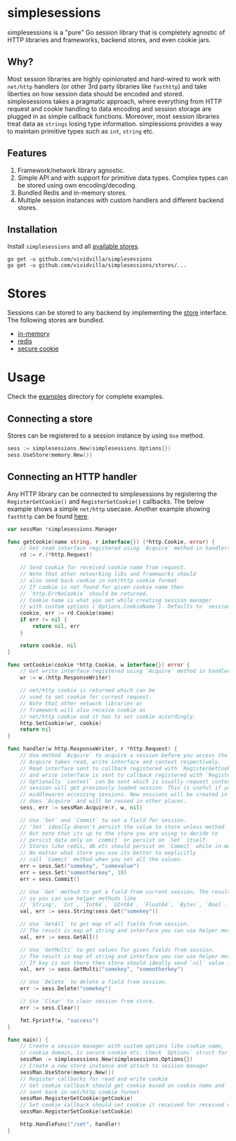 # simplesessions
simplesessions is a "pure" Go session library that is completely agnostic of HTTP libraries and frameworks, backend stores, and even cookie jars.

## Why?
Most session libraries are highly opinionated and hard-wired to work with `net/http` handlers (or other 3rd party libraries like `fasthttp`) and take liberties on how session data should be encoded and stored. simplesessions takes a pragmatic approach, where everything from HTTP request and cookie handling to data encoding and session storage are plugged in as simple callback functions. Moreover, most session libraries treat data as `strings` losing type information. simplessions provides a way to maintain primitive types such as `int`, `string` etc.

## Features
1. Framework/network library agnostic.
2. Simple API and with support for primitive data types. Complex types can be stored using own encoding/decoding.
3. Bundled Redis and in-memory stores.
4. Multiple session instances with custom handlers and different backend stores.

## Installation
Install `simplesessions` and all [available stores](/stores).

```
go get -u github.com/vividvilla/simplesessions
go get -u github.com/vividvilla/simplesessions/stores/...
```

# Stores
Sessions can be stored to any backend by implementing the [store](/store.go) interface. The following stores are bundled.

* [in-memory](/stores/memory)
* [redis](/stores/redis)
* [secure cookie](/stores/securecookie)

# Usage
Check the [examples](/examples) directory for complete examples.

## Connecting a store
Stores can be registered to a session instance by using `Use` method.

```go
sess := simplesessions.New(simplesessions.Options{})
sess.UseStore(memory.New())
```

## Connecting an HTTP handler
Any HTTP library can be connected to simplesessions by registering the `RegisterGetCookie()` and `RegisterSetCookie()` callbacks. The below example shows a simple `net/http` usecase. Another example showing `fasthttp` can be found [here](/examples).

```go
var sessMan *simplesessions.Manager

func getCookie(name string, r interface{}) (*http.Cookie, error) {
	// Get read interface registered using `Acquire` method in handlers.
	rd := r.(*http.Request)

	// Send cookie for received cookie name from request.
	// Note that other networking libs and frameworks should
	// also send back cookie in net/http cookie format.
	// If cookie is not found for given cookie name then
	// `http.ErrNoCookie` should be returned.
	// Cookie name is what you set while creating session manager
	// with custom options (`Options.CookieName`). Defaults to `session`.
	cookie, err := rd.Cookie(name)
	if err != nil {
		return nil, err
	}

	return cookie, nil
}

func setCookie(cookie *http.Cookie, w interface{}) error {
	// Get write interface registered using `Acquire` method in handlers.
	wr := w.(http.ResponseWriter)

	// net/http cookie is returned which can be
	// used to set cookie for current request.
	// Note that other network libraries or
	// framework will also receive cookie as
	// net/http cookie and it has to set cookie accordingly.
	http.SetCookie(wr, cookie)
	return nil
}

func handler(w http.ResponseWriter, r *http.Request) {
	// Use method `Acquire` to acquire a session before you access the session.
	// Acquire takes read, write interface and context respectively.
	// Read interface sent to callback registered with `RegisterGetCookie`
	// and write interface is sent to callback registered with `RegisterWriteCookie`
	// Optionally `context` can be sent which is usually request context where acquire
	// session will get previously loaded session. This is useful if you have multiple
	// middlewares accessing sessions. New sessions will be created in first middleware which
	// does `Acquire` and will be reused in other places.
	sess, err := sessMan.Acquire(r, w, nil)

	// Use 'Set` and `Commit` to set a field for session.
	// 'Set` ideally doesn't persist the value to store unless method `Commit` is called.
	// But note that its up to the store you are using to decide to
	// persist data only on `commit` or persist on `Set` itself.
	// Stores like redis, db etc should persist on `Commit` while in-memory does on `Set`.
	// No matter what store you use its better to explicitly
	// call `Commit` method when you set all the values.
	err = sess.Set("somekey", "somevalue")
	err = sess.Set("someotherkey", 10)
	err = sess.Commit()

	// Use `Get` method to get a field from current session. The result will be an interface
	// so you can use helper methods like
	// `String', `Int`, `Int64`, `UInt64`, `Float64`, `Bytes`, `Bool`.
	val, err := sess.String(sess.Get("somekey"))

	// Use `GetAll` to get map of all fields from session.
	// The result is map of string and interface you can use helper methods to type cast it.
	val, err := sess.GetAll()

	// Use `GetMulti` to get values for given fields from session.
	// The result is map of string and interface you can use helper methods to type cast it.
	// If key is not there then store should ideally send `nil` value for given key.
	val, err := sess.GetMulti("somekey", "someotherkey")

	// Use `Delete` to delete a field from session.
	err := sess.Delete("somekey")

	// Use `Clear` to clear session from store.
	err := sess.Clear()

	fmt.Fprintf(w, "success")
}

func main() {
	// Create a session manager with custom options like cookie name,
	// cookie domain, is secure cookie etc. Check `Options` struct for more options.
	sessMan := simplesessions.New(simplesessions.Options{})
	// Create a new store instance and attach to session manager
	sessMan.UseStore(memory.New())
	// Register callbacks for read and write cookie
	// Get cookie callback should get cookie based on cookie name and
	// sent back in net/http cookie format.
	sessMan.RegisterGetCookie(getCookie)
	// Set cookie callback should set cookie it received for received cookie name.
	sessMan.RegisterSetCookie(setCookie)

	http.HandleFunc("/set", handler)
}
```
